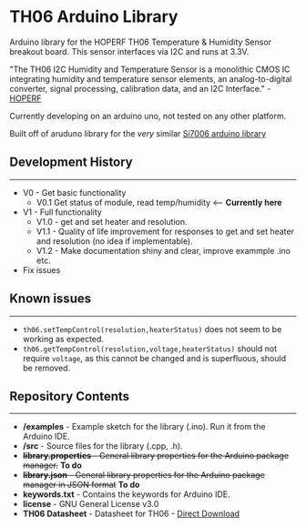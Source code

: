 TH06 Arduino Library
=======
Arduino library for the HOPERF TH06 Temperature & Humidity Sensor breakout board. This sensor interfaces via I2C and runs at 3.3V.

"The TH06 I2C Humidity and Temperature Sensor is a monolithic CMOS IC integrating humidity and temperature sensor elements, an analog-to-digital converter, signal processing, calibration data, and an I2C Interface." - [HOPERF](https://www.hoperf.com/sensor/temperature_sensor/TH06.html "HOPERF page for TH06 sensor")

Currently developing on an arduino uno, not tested on any other platform.

Built off of aruduno library for the *very* similar [Si7006 arduino library](https://github.com/automote/Si7006 "Si7006 arduino library")

## Development History ##
- - - - - -
* V0 - Get basic functionality
  * V0.1 Get status of module, read temp/humidity <-- **Currently here**
* V1 - Full functionality
  * V1.0 - get and set heater and resolution.
  * V1.1 - Quality of life improvement for responses to get and set heater and resolution (no idea if implementable).
  * V1.2 - Make documentation shiny and clear, improve exammple .ino etc.
* Fix issues

## Known issues ##
- - - - - -
* `th06.setTempControl(resolution,heaterStatus)` does not seem to be working as expected.
* `th06.getTempControl(resolution,voltage,heaterStatus)` should not require `voltage`, as this cannot be changed and is superfluous, should be removed.

## Repository Contents ##
- - - - - - - -
* **/examples** - Example sketch for the library (.ino). Run it from the Arduino IDE. 
* **/src** - Source files for the library (.cpp, .h).
* ~~**library.properties** - General library properties for the Arduino package manager.~~ **To do**
* ~~**library.json** - General library properties for the Arduino package manager in JSON format~~ **To do**
* **keywords.txt** - Contains the keywords for Arduino IDE.
* **license** - GNU General License v3.0
* **TH06 Datasheet** - Datasheet for TH06 - [Direct Download](https://www.hoperf.com/data/upload/portal/20190307/TH06%20Datasheet.pdf "Direct link to datasheet")
